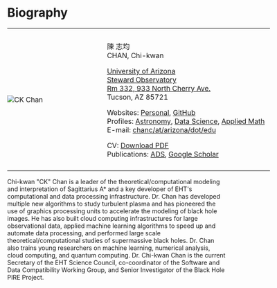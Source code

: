 # Biography

<table style="width:640px">
<tr>
<td style="width:36%;border:0;padding:0;vertical-align:middle;text-align:left">

![CK Chan](moments/2010/Bikexus/DSC_7876.jpg)

</td>
<td style="width:64%;border:0;padding:12px;vertical-align:middle;text-align:left">

陳 志均  
CHAN, Chi-kwan

[University of Arizona](https://www.arizona.edu)  
[Steward Observatory](https://www.as.arizona.edu)  
[Rm 332, 933 North Cherry Ave.](https://www.google.com/maps/place/933+N+Cherry+Ave,+The+University+of+Arizona,+Tucson,+AZ+85719/@32.2331503,-110.9487605,17z/data=!3m1!4b1!4m2!3m1!1s0x86d671a984de2813:0xbb5eb9e644953487)  
Tucson, AZ 85721

Websites:
  [Personal](https://rndsrc.dev),
  [GitHub](https://github.com/rndsrc)  
Profiles:
  [Astronomy](https://www.as.arizona.edu/people/faculty/chi-kwan-chan),
  [Data Science](https://datascience.arizona.edu/person/chi-kwan-chan),
  [Applied Math](https://appliedmath.arizona.edu/person/chi-kwan-chan)  
E-mail:
  [chanc/at/arizona/dot/edu](mailto:chanc@arizona.edu)

CV:
  [Download PDF](https://raw.githubusercontent.com/rndsrc/rndsrc.github.io/main/chan-cv.pdf)  
Publications:
  [ADS](http://adsabs.harvard.edu/cgi-bin/nph-abs_connect?aut_xct=YES&amp;author=Chan%2C+Chi-kwan&amp;article_sel=YES),
  [Google Scholar](http://scholar.google.com/citations?user=27yWbOYAAAAJ&amp;hl=en&amp;oi=ao)

</td>
</tr>
</table>

Chi-kwan "CK" Chan is a leader of the theoretical/computational
modeling and interpretation of Sagittarius A* and a key developer of
EHT's computational and data processing infrastructure.
Dr. Chan has developed multiple new algorithms to study turbulent
plasma and has pioneered the use of graphics processing units to
accelerate the modeling of black hole images.
He has also built cloud computing infrastructures for large
observational data, applied machine learning algorithms to speed up
and automate data processing, and performed large scale
theoretical/computational studies of supermassive black holes.
Dr. Chan also trains young researchers on machine learning, numerical
analysis, cloud computing, and quantum computing.
Dr. Chi-kwan Chan is the current Secretary of the EHT Science Council,
co-coordinator of the Software and Data Compatibility Working Group,
and Senior Investigator of the Black Hole PIRE Project.
